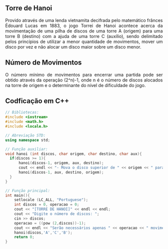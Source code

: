 <h2>Torre de Hanoi</h2>
<p align="justify">Provido através de uma lenda vietnamita decifrada pelo matemático frânces Édouard Lucas em 1883, o jogo Torrei de Hanoi acontece acerca da movimentação de uma pilha de discos de uma torre A (origem) para uma torre B (destino) com a ajuda de uma torre C (auxílio), sendo delimitado pelos princípios de utilizar a menor quantidade de movimentos, mover um disco por vez e não alocar um disco maior sobre um disco menor.</p>

<h2>Número de Movimentos</h2>
<p align="justify">O número mínimo de movimentos para encerrar uma partida pode ser obtido através da operação (2^n)-1, onde n é o número de discos alocados na torre de origem e o determinante do nível de dificuldade do jogo.</p>

<h2>Codficação em C++</h2>

~~~~C++
// Bibliotecas:
#include <iostream>
#include <math.h>
#include <locale.h>

// Abreviação STD:
using namespace std;

// Função auxiliar:
void hanoi (int discos, char origem, char destino, char aux){
  if(discos >= 1){
      hanoi(discos-1, origem, aux, destino);
      cout << endl << "- Mova o disco superior de " << origem << " para " << destino << "." << endl;
      hanoi(discos-1, aux, destino, origem);
  }
}

// Função principal:
int main(){
    setlocale (LC_ALL, "Portuguese");
    int discos = 0, operacao = 0;
    cout << "[TORRE DE HANOI]" << endl << endl;
    cout << "Digite o número de discos: ";
    cin >> discos;
    operacao = ((pow (2,discos))-1);
    cout << endl << "Serão necessários apenas " << operacao << " movimentos, intruções: " << endl;
    hanoi(discos,'A','C','B');
    return 0;
}

~~~~

